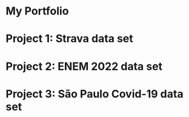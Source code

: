 # My Portfolio





# Project 1: Strava data set



# Project 2: ENEM 2022 data set



# Project 3: São Paulo Covid-19 data set
